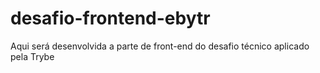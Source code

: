 # desafio-frontend-ebytr
Aqui será desenvolvida a parte de front-end do desafio técnico aplicado pela Trybe
